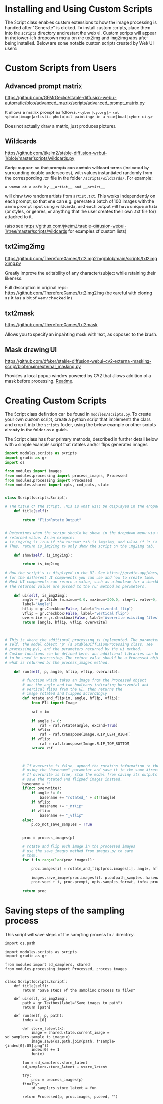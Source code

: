 # Installing and Using Custom Scripts

The Script class enables custom extensions to how the image processing is handled after "Generate" is clicked. To install custom scripts, place them into the `scripts` directory and restart the web ui. Custom scripts will appear in the lower-left dropdown menu on the txt2img and img2img tabs after being installed. Below are some notable custom scripts created by Web UI users:

# Custom Scripts from Users

## Advanced prompt matrix
https://github.com/GRMrGecko/stable-diffusion-webui-automatic/blob/advanced_matrix/scripts/advanced_prompt_matrix.py

It allows a matrix prompt as follows:
`<cyber|cyborg|> cat <photo|image|artistic photo|oil painting> in a <car|boat|cyber city>`

Does not actually draw a matrix, just produces pictures.

## Wildcards
https://github.com/jtkelm2/stable-diffusion-webui-1/blob/master/scripts/wildcards.py

Script support so that prompts can contain wildcard terms (indicated by surrounding double underscores), with values instantiated randomly from the corresponding .txt file in the folder `/scripts/wildcards/`. For example:

`a woman at a cafe by __artist__ and __artist__`

will draw two random artists from `artist.txt`. This works independently on each prompt, so that one can e.g. generate a batch of 100 images with the same prompt input using wildcards, and each output will have unique artists (or styles, or genres, or anything that the user creates their own .txt file for) attached to it.

(also see https://github.com/jtkelm2/stable-diffusion-webui-1/tree/master/scripts/wildcards for examples of custom lists)

## txt2img2img 
https://github.com/ThereforeGames/txt2img2img/blob/main/scripts/txt2img2img.py

Greatly improve the editability of any character/subject while retaining their likeness.

Full description in original repo: https://github.com/ThereforeGames/txt2img2img (be careful with cloning as it has a bit of venv checked in)

## txt2mask
https://github.com/ThereforeGames/txt2mask

Allows you to specify an inpainting mask with text, as opposed to the brush.

## Mask drawing UI
https://github.com/dfaker/stable-diffusion-webui-cv2-external-masking-script/blob/main/external_masking.py

Provides a local popup window powered by CV2 that allows addition of a mask before processing. [Readme](https://github.com/dfaker/stable-diffusion-webui-cv2-external-masking-script).

# Creating Custom Scripts

The Script class definition can be found in `modules/scripts.py`. To create your own custom script, create a python script that implements the class and drop it into the `scripts` folder, using the below example or other scripts already in the folder as a guide. 

The Script class has four primary methods, described in further detail below with a simple example script that rotates and/or flips generated images.

```python
import modules.scripts as scripts
import gradio as gr
import os

from modules import images
from modules.processing import process_images, Processed
from modules.processing import Processed
from modules.shared import opts, cmd_opts, state


class Script(scripts.Script):  

# The title of the script. This is what will be displayed in the dropdown menu.
    def title(self):

        return "Flip/Rotate Output"


# Determines when the script should be shown in the dropdown menu via the 
# returned value. As an example:
# is_img2img is True if the current tab is img2img, and False if it is txt2img.
# Thus, return is_img2img to only show the script on the img2img tab.

    def show(self, is_img2img):

        return is_img2img

# How the script's is displayed in the UI. See https://gradio.app/docs/#components
# for the different UI components you can use and how to create them.
# Most UI components can return a value, such as a boolean for a checkbox.
# The returned values are passed to the run method as parameters.

    def ui(self, is_img2img):
        angle = gr.Slider(minimum=0.0, maximum=360.0, step=1, value=0,
        label="Angle")
        hflip = gr.Checkbox(False, label="Horizontal flip")
        vflip = gr.Checkbox(False, label="Vertical flip")
        overwrite = gr.Checkbox(False, label="Overwrite existing files")
        return [angle, hflip, vflip, overwrite]

  

# This is where the additional processing is implemented. The parameters include
# self, the model object "p" (a StableDiffusionProcessing class, see
# processing.py), and the parameters returned by the ui method.
# Custom functions can be defined here, and additional libraries can be imported 
# to be used in processing. The return value should be a Processed object, which is
# what is returned by the process_images method.

    def run(self, p, angle, hflip, vflip, overwrite):

        # function which takes an image from the Processed object, 
        # and the angle and two booleans indicating horizontal and
        # vertical flips from the UI, then returns the 
        # image rotated and flipped accordingly
        def rotate_and_flip(im, angle, hflip, vflip):
            from PIL import Image
            
            raf = im
            
            if angle != 0:
                raf = raf.rotate(angle, expand=True)
            if hflip:
                raf = raf.transpose(Image.FLIP_LEFT_RIGHT)
            if vflip:
                raf = raf.transpose(Image.FLIP_TOP_BOTTOM)
            return raf

  

        # If overwrite is false, append the rotation information to the filename
        # using the "basename" parameter and save it in the same directory.
        # If overwrite is true, stop the model from saving its outputs and
        # save the rotated and flipped images instead.
        basename = ""
        if(not overwrite):
            if angle != 0:
                basename += "rotated_" + str(angle)
            if hflip:
                basename += "_hflip"
            if vflip:
                basename += "_vflip"
        else:
            p.do_not_save_samples = True


        proc = process_images(p)

        # rotate and flip each image in the processed images
        # use the save_images method from images.py to save
        # them.
        for i in range(len(proc.images)):

            proc.images[i] = rotate_and_flip(proc.images[i], angle, hflip, vflip)

            images.save_image(proc.images[i], p.outpath_samples, basename,
            proc.seed + i, proc.prompt, opts.samples_format, info= proc.info, p=p)

        return proc
```


# Saving steps of the sampling process
This script will save steps of the sampling process to a directory.
```
import os.path

import modules.scripts as scripts
import gradio as gr

from modules import sd_samplers, shared
from modules.processing import Processed, process_images


class Script(scripts.Script):
    def title(self):
        return "Save steps of the sampling process to files"

    def ui(self, is_img2img):
        path = gr.Textbox(label="Save images to path")
        return [path]

    def run(self, p, path):
        index = [0]

        def store_latent(x):
            image = shared.state.current_image = sd_samplers.sample_to_image(x)
            image.save(os.path.join(path, f"sample-{index[0]:05}.png"))
            index[0] += 1
            fun(x)

        fun = sd_samplers.store_latent
        sd_samplers.store_latent = store_latent

        try:
            proc = process_images(p)
        finally:
            sd_samplers.store_latent = fun

        return Processed(p, proc.images, p.seed, "")
```